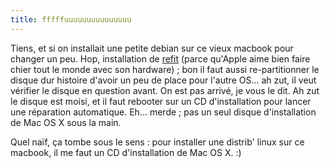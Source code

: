 ```yaml
---
title: fffffuuuuuuuuuuuuuuu
---
```


Tiens, et si on installait une petite debian sur ce vieux macbook pour changer
un peu. Hop, installation de [refit](http://refit.sourceforge.net/) (parce
qu'Apple aime bien faire chier tout le monde avec son hardware) ; bon il faut
aussi re-partitionner le disque dur histoire d'avoir un peu de place pour
l'autre OS... ah zut, il veut vérifier le disque en question avant. On est pas
arrivé, je vous le dit. Ah zut le disque est moisi, et il faut rebooter sur un
CD d'installation pour lancer une réparation automatique. Eh... merde ; pas un
seul disque d'installation de Mac OS X sous la main.

Quel naïf, ça tombe sous le sens : pour installer une distrib' linux sur ce
macbook, il me faut un CD d'installation de Mac OS X. :)

